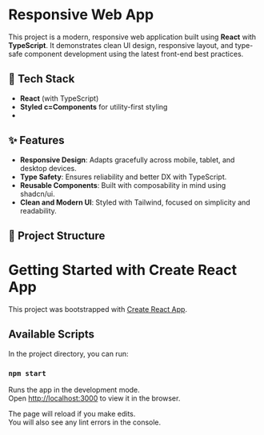 # Responsive Web App

This project is a modern, responsive web application built using **React** with **TypeScript**. It demonstrates clean UI design, responsive layout, and type-safe component development using the latest front-end best practices.

## 🔧 Tech Stack

- **React** (with TypeScript)
- **Styled c=Components** for utility-first styling
- 
## ✨ Features

- **Responsive Design**: Adapts gracefully across mobile, tablet, and desktop devices.
- **Type Safety**: Ensures reliability and better DX with TypeScript.
- **Reusable Components**: Built with composability in mind using shadcn/ui.
- **Clean and Modern UI**: Styled with Tailwind, focused on simplicity and readability.

## 📁 Project Structure

# Getting Started with Create React App

This project was bootstrapped with [Create React App](https://github.com/facebook/create-react-app).

## Available Scripts

In the project directory, you can run:

### `npm start`

Runs the app in the development mode.\
Open [http://localhost:3000](http://localhost:3000) to view it in the browser.

The page will reload if you make edits.\
You will also see any lint errors in the console.



